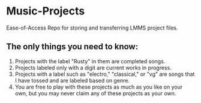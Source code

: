 # Music-Projects
Ease-of-Access Repo for storing and transferring LMMS project files.

The only things you need to know:
-----------------------------------
1. Projects with the label "Rusty" in them are completed songs.
2. Projects labeled only with a digit are current works in progress.
3. Projects with a label such as "electro," "classical," or "vg" 
   are songs that I have tossed and are labeled based on genre.
4. You are free to play with these projects as much as you like on your own, but you may never claim any of these projects as your own.
